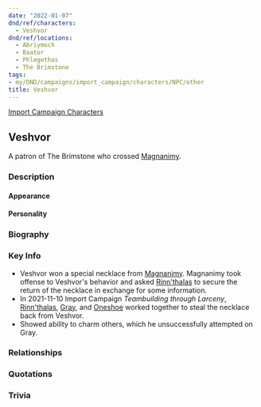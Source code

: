 ```yaml
---
date: "2022-01-07"
dnd/ref/characters:
  - Veshvor
dnd/ref/locations:
  - Abriymoch
  - Baator
  - Phlegethos
  - The Brimstone
tags:
- my/DND/campaigns/import_campaign/characters/NPC/other
title: Veshvor
---
```


[Import Campaign Characters](/dnd/characters/)

## Veshvor

A patron of The Brimstone who crossed [Magnanimy](/dnd/npcs/magnanimy/).

### Description

#### Appearance

#### Personality

### Biography

### Key Info

- Veshvor won a special necklace from [Magnanimy](/dnd/npcs/magnanimy/). Magnanimy took offense to Veshvor's behavior and asked [Rinn'thalas](/dnd/characters/rinnthalas-liadon/) to secure the return of the necklace in exchange for some information.
- In 2021-11-10 Import Campaign *Teambuilding through Larceny*, [Rinn'thalas](/dnd/characters/rinnthalas-liadon/), [Gray](/dnd/characters/haeltin-var-astora/), and [Oneshoe](/dnd/characters/oneshoe/) worked together to steal the necklace back from Veshvor.
- Showed ability to charm others, which he unsuccessfully attempted on Gray.

### Relationships

### Quotations

### Trivia
